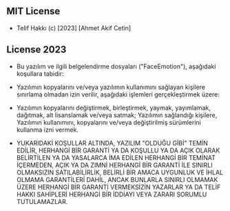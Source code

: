 ## MIT License

- Telif Hakkı (c) [2023] [Ahmet Akif Cetin]

## License 2023

- Bu yazılım ve ilgili belgelendirme dosyaları ("FaceEmotion"), aşağıdaki koşullara tabidir:

- Yazılımın kopyalarını ve/veya yazılımın kullanımını sağlayan kişilere sınırlama olmadan izin verilir, aşağıdaki işlemleri gerçekleştirmek üzere:

- Yazılımın kopyalarını değiştirmek, birleştirmek, yaymak, yayımlamak, dağıtmak, alt lisanslamak ve/veya satmak;
Yazılımın sağlandığı kişilere, Yazılımın kullanımını, kopyalarını ve/veya değiştirilmiş sürümlerini kullanma izni vermek.

- YUKARIDAKİ KOŞULLAR ALTINDA, YAZILIM "OLDUĞU GİBİ" TEMİN EDİLİR, HERHANGİ BİR GARANTİ YA DA KOŞULLU YA DA AÇIK OLARAK BELİRTİLEN YA DA YASALARCA İMA EDİLEN HERHANGİ BİR TEMİNAT İÇERMEDEN, AÇIK YA DA ZIMNİ HERHANGİ BİR GARANTİ İLE SINIRLI OLMAKSIZIN SATILABİLİRLİK, BELİRLİ BİR AMACA UYGUNLUK VE İHLAL OLMAMA GARANTİLERİ DAHİL, ANCAK BUNLARLA SINIRLI OLMAMAK ÜZERE HERHANGİ BİR GARANTİ VERMEKSİZİN YAZARLAR YA DA TELİF HAKKI SAHİPLERİ HERHANGİ BİR İDDİAYI VEYA ZARARI SORUMLU TUTULAMAZLAR.

